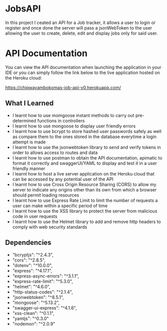 

# JobsAPI

In this project I ceated an API for a Job tracker, it allows a user to login or register and once done the server will pass a jsonWebToken to the user allowing the user to create, delete, edit and display jobs only for said user.

# API Documentation

You can view the API documentation when launching the application in your IDE or you can simply follow the link below to the live application hosted on the Heroku cloud:

https://chipwayambokomas-job-api-v0.herokuapp.com/


## What I Learned

* I learnt how to use momgoose instant methods to carry out pre-determined functions in controllers
* I learnt how to use mongoose to display user friendly errors
* I learnt how to use bcrypt to store hashed user passwords safely as well as compare them to the ones stored in the database everytime a login attempt is made
* I learnt how to use the jsonwebtoken library to send and verify tokens in order to allows access to routes and data
* I learnt how to use postman to obtain the API documentation, apimatic to format it correctly and swaggerUI/YAML to display and test it in a user friendly manner
* I learnt how to host a live server application on the Heroku cloud that can be accessed by any potential user of the API
* I learnt how to use Cross Origin Resource Sharing (CORS) to allow my server to indicate any origins other than its own from which a browser should permit loading resources 
* I learnt how to use Express Rate Limit to limit the number of requests a user can make within a specific period of time
* I learnt how to use the XSS library to protect the server from malicious code in user requests
* I learnt how to use the Helmet library to add and remove http headers to comply with web security standards

## Dependencies 

* "bcryptjs": "^2.4.3",
* "cors": "^2.8.5",
* "dotenv": "^10.0.0",
* "express": "^4.17.1",
* "express-async-errors": "^3.1.1",
* "express-rate-limit": "^5.3.0",
* "helmet": "^4.6.0",
* "http-status-codes": "^2.1.4",
* "jsonwebtoken": "^8.5.1",
* "mongoose": "^5.13.2",
* "swagger-ui-express": "^4.1.6",
* "xss-clean": "^0.1.1",
* "yamljs": "^0.3.0"
* "nodemon": "^2.0.9"
